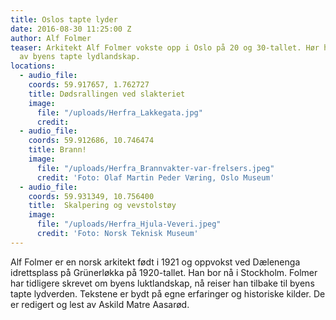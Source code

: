 ```yaml
---
title: Oslos tapte lyder
date: 2016-08-30 11:25:00 Z
author: Alf Folmer
teaser: Arkitekt Alf Folmer vokste opp i Oslo på 20 og 30-tallet. Hør hans beskrivelser
  av byens tapte lydlandskap.
locations:
  - audio_file: 
    coords: 59.917657, 1.762727
    title: Dødsrallingen ved slakteriet
    image:
      file: "/uploads/Herfra_Lakkegata.jpg"
      credit: 
  - audio_file: 
    coords: 59.912686, 10.746474
    title: Brann!
    image:
      file: "/uploads/Herfra_Brannvakter-var-frelsers.jpeg"
      credit: 'Foto: Olaf Martin Peder Væring, Oslo Museum'
  - audio_file: 
    coords: 59.931349, 10.756400
    title:  Skalpering og vevstolstøy
    image:
      file: "/uploads/Herfra_Hjula-Veveri.jpeg"
      credit: 'Foto: Norsk Teknisk Museum'
---
```


Alf Folmer er en norsk arkitekt født i 1921 og oppvokst ved Dælenenga idrettsplass på Grünerløkka på 1920-tallet. Han bor nå i Stockholm. Folmer har tidligere skrevet om byens luktlandskap, nå reiser han tilbake til byens tapte lydverden. 
Tekstene er bydt på egne erfaringer og historiske kilder. De er redigert og lest av Askild Matre Aasarød.